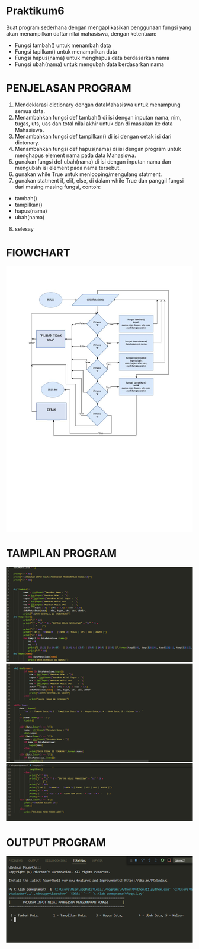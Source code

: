 # Praktikum6
Buat program sederhana dengan mengaplikasikan penggunaan fungsi
yang akan menampilkan daftar nilai mahasiswa, dengan ketentuan:
- Fungsi tambah() untuk menambah data
- Fungsi tapilkan() untuk menampilkan data
- Fungsi hapus(nama) untuk menghapus data berdasarkan nama
- Fungsi ubah(nama) untuk mengubah data berdasarkan nama

# PENJELASAN PROGRAM
1. Mendeklarasi dictionary dengan dataMahasiswa untuk menampung semua data.
2. Menambahkan fungsi def tambah() di isi dengan inputan nama, nim, tugas, uts, uas dan total nilai akhir untuk dan di masukan ke data Mahasiswa.
3. Menambahkan fungsi def tampilkan() di isi dengan cetak isi dari dictonary.
4. Menambahkan fungsi def hapus(nama) di isi dengan program untuk menghapus element nama pada data Mahasiswa.
5. gunakan fungsi def ubah(nama) di isi dengan inputan nama dan mengubah isi element pada nama tersebut.
6. gunakan while True untuk menlooping/mengulang statment.
7. gunakan statment if, elif, else, di dalam while True dan panggil fungsi dari masing masing fungsi, contoh:
- tambah()
- tampilkan()
- hapus(nama)
- ubah(nama)
8. selesay

# FlOWCHART
![img.4](gambar/flowchart.jpg)

# TAMPILAN PROGRAM 

![img.1](gambar/2022-12-05.png)
![img.2](gambar/2022-12-05%20(1).png)
![img.3](gambar/2022-12-05%20(2).png)

# OUTPUT PROGRAM

![img.4](gambar/2022-12-05%20(3).png)